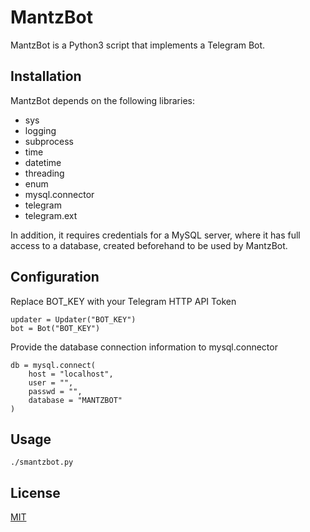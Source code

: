 # MantzBot

MantzBot is a Python3 script that implements a Telegram Bot.

## Installation

MantzBot depends on the following libraries:
   * sys
   * logging
   * subprocess
   * time
   * datetime
   * threading
   * enum
   * mysql.connector
   * telegram
   * telegram.ext

In addition, it requires credentials for a MySQL server, where it has full access to a database, created beforehand to be used by MantzBot.

## Configuration

Replace BOT_KEY with your Telegram HTTP API Token

```
updater = Updater("BOT_KEY")
bot = Bot("BOT_KEY")
```

Provide the database connection information to mysql.connector
```
db = mysql.connect(
    host = "localhost",
    user = "",
    passwd = "",
    database = "MANTZBOT"
)
```

## Usage     

```
./smantzbot.py
```

## License
[MIT](https://choosealicense.com/licenses/mit/)
